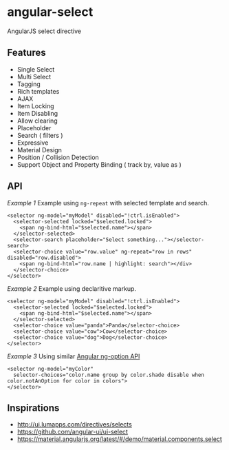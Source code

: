 # angular-select

AngularJS select directive

## Features

- Single Select
- Multi Select
- Tagging
- Rich templates
- AJAX
- Item Locking
- Item Disabling
- Allow clearing
- Placeholder
- Search ( filters )
- Expressive
- Material Design
- Position / Collision Detection
- Support Object and Property Binding ( track by, value as )

## API

*Example 1*
Example using `ng-repeat` with selected template and search.

    <selector ng-model="myModel" disabled="!ctrl.isEnabled">
      <selector-selected locked="$selected.locked">
        <span ng-bind-html="$selected.name"></span>
      </selector-selected>
      <selector-search placeholder="Select something..."></selector-search>
      <selector-choice value="row.value" ng-repeat="row in rows" disabled="row.disabled">
        <span ng-bind-html="row.name | highlight: search"></div>
      </selector-choice>
    </selector>

*Example 2*
Example using declaritive markup.
  
    <selector ng-model="myModel" disabled="!ctrl.isEnabled">
      <selector-selected locked="$selected.locked">
        <span ng-bind-html="$selected.name"></span>
      </selector-selected>
      <selector-choice value="panda">Panda</selector-choice>
      <selector-choice value="cow">Cow</selector-choice>
      <selector-choice value="dog">Dog</selector-choice>
    </selector>

*Example 3*
Using similar [Angular ng-option API](https://docs.angularjs.org/api/ng/directive/ngOptions)

    <selector ng-model="myColor"
      selector-choices="color.name group by color.shade disable when color.notAnOption for color in colors">
    </selector>

## Inspirations

- http://ui.lumapps.com/directives/selects
- https://github.com/angular-ui/ui-select
- https://material.angularjs.org/latest/#/demo/material.components.select
